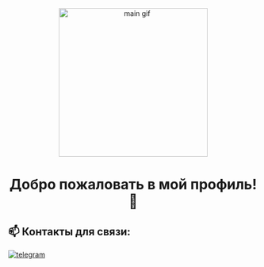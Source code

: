 <div id="header"align="center">
  <img src="https://media.tenor.com/IF2JdxzmyN4AAAAi/coding-girl.gif" width="300" alt="main gif">
<h1 align='center'>Добро пожаловать в мой профиль! 👋 </h1>
</div>


## 📫 Контакты для связи:
<div id="badges"> 
  <a href="https://t.me/dd_nat" target="_blank">
    <img src="https://img.shields.io/badge/Telegram-2CA5E0?style=flat-squeare&logo=telegram&logoColor=white" alt="telegram" />
  </a>
</div>


<!--
**NADadabaeva/NADadabaeva** is a ✨ _special_ ✨ repository because its `README.md` (this file) appears on your GitHub profile.

Here are some ideas to get you started:

- 🔭 I’m currently working on ...
- 🌱 I’m currently learning ...
- 👯 I’m looking to collaborate on ...
- 🤔 I’m looking for help with ...
- 💬 Ask me about ...
- 📫 How to reach me: ...
- 😄 Pronouns: ...
- ⚡ Fun fact: ...
-->

